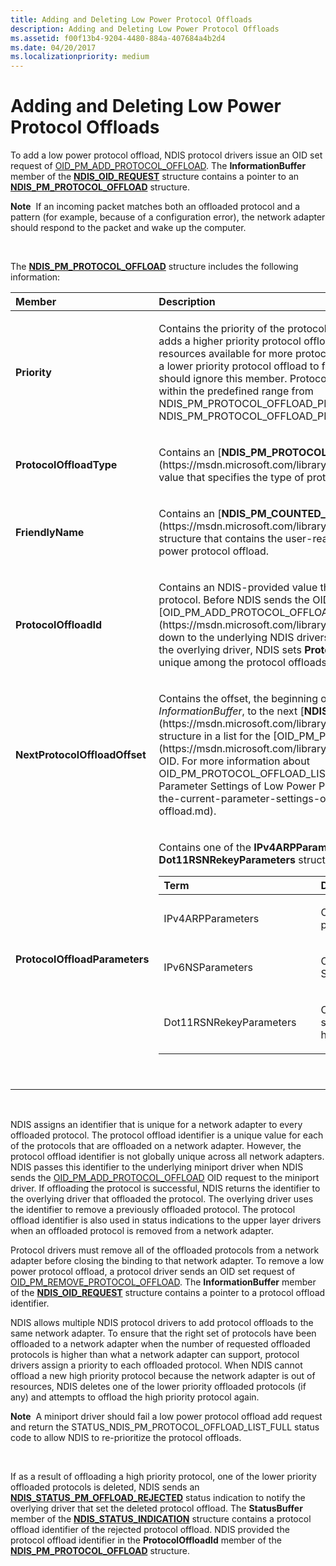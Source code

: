 ```yaml
---
title: Adding and Deleting Low Power Protocol Offloads
description: Adding and Deleting Low Power Protocol Offloads
ms.assetid: f00f13b4-9204-4480-884a-407684a4b2d4
ms.date: 04/20/2017
ms.localizationpriority: medium
---
```


# Adding and Deleting Low Power Protocol Offloads





To add a low power protocol offload, NDIS protocol drivers issue an OID set request of [OID\_PM\_ADD\_PROTOCOL\_OFFLOAD](https://msdn.microsoft.com/library/windows/hardware/ff569763). The **InformationBuffer** member of the [**NDIS\_OID\_REQUEST**](https://msdn.microsoft.com/library/windows/hardware/ff566710) structure contains a pointer to an [**NDIS\_PM\_PROTOCOL\_OFFLOAD**](https://msdn.microsoft.com/library/windows/hardware/ff566760) structure.

**Note**  If an incoming packet matches both an offloaded protocol and a pattern (for example, because of a configuration error), the network adapter should respond to the packet and wake up the computer.

 

The [**NDIS\_PM\_PROTOCOL\_OFFLOAD**](https://msdn.microsoft.com/library/windows/hardware/ff566765) structure includes the following information:

<table>
<colgroup>
<col width="50%" />
<col width="50%" />
</colgroup>
<thead>
<tr class="header">
<th align="left">Member</th>
<th align="left">Description</th>
</tr>
</thead>
<tbody>
<tr class="odd">
<td align="left"><p><strong>Priority</strong></p></td>
<td align="left"><p>Contains the priority of the protocol offload. If an overlying driver adds a higher priority protocol offload when there are no resources available for more protocol offloads, NDIS might remove a lower priority protocol offload to free resources. Miniport drivers should ignore this member. Protocol drivers can provide any value within the predefined range from NDIS_PM_PROTOCOL_OFFLOAD_PRIORITY_LOWEST to NDIS_PM_PROTOCOL_OFFLOAD_PRIORITY_HIGHEST.</p></td>
</tr>
<tr class="even">
<td align="left"><p><strong>ProtocolOffloadType</strong></p></td>
<td align="left"><p>Contains an [<strong>NDIS_PM_PROTOCOL_OFFLOAD_TYPE</strong>](https://msdn.microsoft.com/library/windows/hardware/ff566765) value that specifies the type of protocol offload.</p></td>
</tr>
<tr class="odd">
<td align="left"><p><strong>FriendlyName</strong></p></td>
<td align="left"><p>Contains an [<strong>NDIS_PM_COUNTED_STRING</strong>](https://msdn.microsoft.com/library/windows/hardware/ff566753) structure that contains the user-readable description of the low power protocol offload.</p></td>
</tr>
<tr class="even">
<td align="left"><p><strong>ProtocolOffloadId</strong></p></td>
<td align="left"><p>Contains an NDIS-provided value that identifies the offloaded protocol. Before NDIS sends the OID request of [OID_PM_ADD_PROTOCOL_OFFLOAD](https://msdn.microsoft.com/library/windows/hardware/ff569763) down to the underlying NDIS drivers or completes the request to the overlying driver, NDIS sets <strong>ProtocolOffloadId</strong> to a value that is unique among the protocol offloads on a network adapter.</p></td>
</tr>
<tr class="odd">
<td align="left"><p><strong>NextProtocolOffloadOffset</strong></p></td>
<td align="left"><p>Contains the offset, the beginning of the OID request <em>InformationBuffer</em>, to the next [<strong>NDIS_PM_PROTOCOL_OFFLOAD</strong>](https://msdn.microsoft.com/library/windows/hardware/ff566760) structure in a list for the [OID_PM_PROTOCOL_OFFLOAD_LIST](https://msdn.microsoft.com/library/windows/hardware/ff569769) OID. For more information about OID_PM_PROTOCOL_OFFLOAD_LIST, see [Obtaining the Current Parameter Settings of Low Power Protocol Offloads](obtaining-the-current-parameter-settings-of-low-power-protocol-offload.md).</p></td>
</tr>
<tr class="even">
<td align="left"><p><strong>ProtocolOffloadParameters</strong></p></td>
<td align="left"><p>Contains one of the <strong>IPv4ARPParameters</strong>, <strong>IPv6NSParameters</strong>, or <strong>Dot11RSNRekeyParameters</strong> structures in a union.</p>
<p></p>
<table>
<colgroup>
<col width="50%" />
<col width="50%" />
</colgroup>
<thead>
<tr class="header">
<th align="left">Term</th>
<th align="left">Description</th>
</tr>
</thead>
<tbody>
<tr class="odd">
<td align="left"><p>IPv4ARPParameters</p></td>
<td align="left"><p>Contains IPv4 ARP parameters.</p></td>
</tr>
<tr class="even">
<td align="left"><p>IPv6NSParameters</p></td>
<td align="left"><p>Contains IPv6 Neighbor Solicitation (NS) parameters.</p></td>
</tr>
<tr class="odd">
<td align="left"><p>Dot11RSNRekeyParameters</p></td>
<td align="left"><p>Contains IEEE 802.11 robust secure network (RSN) handshake parameters</p></td>
</tr>
</tbody>
</table>
<p> </p></td>
</tr>
</tbody>
</table>

 

NDIS assigns an identifier that is unique for a network adapter to every offloaded protocol. The protocol offload identifier is a unique value for each of the protocols that are offloaded on a network adapter. However, the protocol offload identifier is not globally unique across all network adapters. NDIS passes this identifier to the underlying miniport driver when NDIS sends the [OID\_PM\_ADD\_PROTOCOL\_OFFLOAD](https://msdn.microsoft.com/library/windows/hardware/ff569763) OID request to the miniport driver. If offloading the protocol is successful, NDIS returns the identifier to the overlying driver that offloaded the protocol. The overlying driver uses the identifier to remove a previously offloaded protocol. The protocol offload identifier is also used in status indications to the upper layer drivers when an offloaded protocol is removed from a network adapter.

Protocol drivers must remove all of the offloaded protocols from a network adapter before closing the binding to that network adapter. To remove a low power protocol offload, a protocol driver sends an OID set request of [OID\_PM\_REMOVE\_PROTOCOL\_OFFLOAD](https://msdn.microsoft.com/library/windows/hardware/ff569770). The **InformationBuffer** member of the [**NDIS\_OID\_REQUEST**](https://msdn.microsoft.com/library/windows/hardware/ff566710) structure contains a pointer to a protocol offload identifier.

NDIS allows multiple NDIS protocol drivers to add protocol offloads to the same network adapter. To ensure that the right set of protocols have been offloaded to a network adapter when the number of requested offloaded protocols is higher than what a network adapter can support, protocol drivers assign a priority to each offloaded protocol. When NDIS cannot offload a new high priority protocol because the network adapter is out of resources, NDIS deletes one of the lower priority offloaded protocols (if any) and attempts to offload the high priority protocol again.

**Note**  A miniport driver should fail a low power protocol offload add request and return the STATUS\_NDIS\_PM\_PROTOCOL\_OFFLOAD\_LIST\_FULL status code to allow NDIS to re-prioritize the protocol offloads.

 

If as a result of offloading a high priority protocol, one of the lower priority offloaded protocols is deleted, NDIS sends an [**NDIS\_STATUS\_PM\_OFFLOAD\_REJECTED**](https://msdn.microsoft.com/library/windows/hardware/ff567412) status indication to notify the overlying driver that set the deleted protocol offload. The **StatusBuffer** member of the [**NDIS\_STATUS\_INDICATION**](https://msdn.microsoft.com/library/windows/hardware/ff567373) structure contains a protocol offload identifier of the rejected protocol offload. NDIS provided the protocol offload identifier in the **ProtocolOffloadId** member of the [**NDIS\_PM\_PROTOCOL\_OFFLOAD**](https://msdn.microsoft.com/library/windows/hardware/ff566760) structure.

 

 





